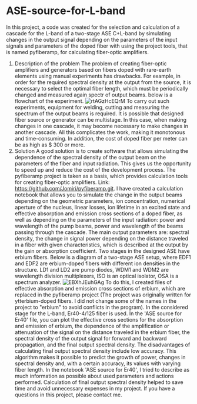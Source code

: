 # ASE-source-for-L-band
In this project, a code was created for the selection and calculation of a cascade for the L-band of a two-stage ASE C+L-band by simulating changes in the output signal depending on the parameters of the input signals and parameters of the doped fiber with using the project tools, that is named pyfiberamp, for calculating fiber-optic amplifiers.
1) Description of the problem
The problem of creating fiber-optic amplifiers and generators based on fibers doped with rare-earth elements using manual experiments has drawbacks. 
For example, in order for the required spectral density at the output from the source, it is necessary to select the optimal fiber length, which must be periodically changed and measured again spectr of output beams. below is a flowchart of the experiment.
![rtAGzHcEQrM](https://user-images.githubusercontent.com/73990802/140079962-9335d106-f3d4-472a-b80d-0b232ade1759.jpg)
To carry out such experiments, equipment for welding, cutting and measuring the spectrum of the output beams is required.
It is possible that designed fiber source or generator can be multistage. In this case, when making changes in one cascade, it may become necessary to make changes in another cascade. 
All this complicates the work, making it monotonous and time-consuming. In addition, the cost of doped fiber per meter can be as high as $ 300 or more.
2) Solution
A good solution is to create software that allows simulating the dependence of the spectral density of the output beam on the parameters of the fiber and input radiation. This gives us the opportunity to speed up and reduce the cost of the development process.
The pyfiberamp project is taken as a basis, which provides calculation tools for creating fiber-optic amplifiers. Link: https://github.com/Jomiri/pyfiberamp.git.
I have created a calculation notebook that allows you to simulate the change in the output beams depending on the geometric parameters, ion concentration, numerical aperture of the nucleus, linear losses, ion lifetime in an excited state and effective absorption and emission cross sections of a doped fiber,
as well as depending on the parameters of the input radiation: power and wavelength of the pump beams, power and wavelength of the beams passing through the cascade.
The main output parameters are: spectral density, the change in signal power depending on the distance traveled in a fiber with given characteristics, which is described at the output by the gain or absorption coefficient.
Two stages in the designed ASE have erbium fibers. Below is a diagram of a two-stage ASE setup, where EDF1 and EDF2 are erbium-doped fibers with different ion densities in the structure. LD1 and LD2 are pump diodes, WDM1 and WDM2 are wavelength division multiplexers, ISO is an optical isolator, OSA is a spectrum analyzer.
![EBXhJEuhGAg](https://user-images.githubusercontent.com/73990802/140104965-3c89f18a-4672-4777-a612-2a08a79632fa.jpg)
To do this, I created files of effective absorption and emission cross sections of erbium, which are replaced in the pyfiberamp project (The project was originally written for ytterbium-doped fibers. I did not change some of the names in the project to "erbium" to avoid conflicts in the program).
In the considered stage for the L-band, Er40-4/125 fiber is used.
In the 'ASE source for Er40' file, you can plot the effective cross sections for the absorption and emission of erbium, the dependence of the amplification or attenuation of the signal on the distance traveled in the erbium fiber, the spectral density of the output signal for forward and backward propagation, and the final output spectral density.
The disadvantages of calculating final output spectral density include low accuracy. This algorithm makes it possible to predict the growth of power, changes in spectral density and, with a certain accuracy, its values with varying fiber length.
In the notebook 'ASE source for Er40', I tried to describe as much information as possible about used parameters and actions performed.
Calculation of final output spectral density helped to save time and avoid unnecessary expenses in my project. 
If you have a questions in this project, please contact me.
